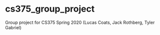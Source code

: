 # cs375_group_project
 Group project for CS375 Spring 2020 (Lucas Coats, Jack Rothberg, Tyler Gabriel)
